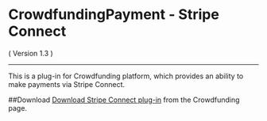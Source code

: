 CrowdfundingPayment - Stripe Connect
==========================
( Version 1.3 )
- - -

This is a plug-in for Crowdfunding platform, which provides an ability to make payments via Stripe Connect.

##Download
[Download Stripe Connect plug-in](http://itprism.com/free-joomla-extensions/ecommerce-gamification/crowdfunding-collective-raising-capital) from the Crowdfunding page.
